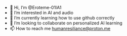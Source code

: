 - 👋 Hi, I’m @Eroteme-01IA1
- 👀 I’m interested in AI and audio
- 🌱 I’m currently learning how to use github correctly
- 💞️ I’m looking to collaborate on personalized AI learning
- 📫 How to reach me humanresiliance@proton.me

<!---
Eroteme-01IA1/Eroteme-01IA1 is a ✨ special ✨ repository because its `README.md` (this file) appears on your GitHub profile.
You can click the Preview link to take a look at your changes.
--->
